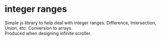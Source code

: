 # integer ranges

Simple js library to help deal with integer ranges. Difference, Intersection, Union, etc. Conversion to arrays.  
Produced when designing infinite scroller.

